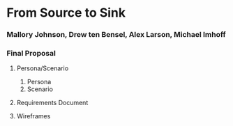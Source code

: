 # From Source to Sink

### Mallory Johnson, Drew ten Bensel, Alex Larson, Michael Imhoff

### Final Proposal
1. Persona/Scenario
    1. Persona
    2. Scenario
2. Requirements Document

3. Wireframes






